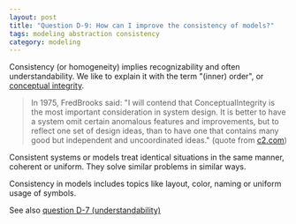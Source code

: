 ```yaml
---
layout: post
title: "Question D-9: How can I improve the consistency of models?"
tags: modeling abstraction consistency
category: modeling
---
```


Consistency (or homogeneity) implies recognizability and often understandability. We like to explain it with the term "(inner) order", or [conceptual integrity](http://wiki.c2.com/?ConceptualIntegrity).

> In 1975, FredBrooks said: "I will contend that ConceptualIntegrity is the most important consideration in system design. It is better to have a system omit certain anomalous features and improvements, but to reflect one set of design ideas, than to have one that contains many good but independent and uncoordinated ideas." (quote from [c2.com](http://wiki.c2.com/?ConceptualIntegrity))

Consistent systems or models treat identical situations in the same manner, coherent or uniform.
They solve similar problems in similar ways.

Consistency in models includes topics like layout, color, naming or uniform usage of symbols.

See also [question D-7 (understandability)](#q-D-7)
